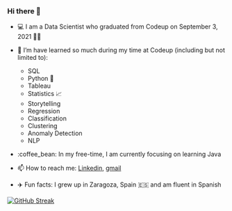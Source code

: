 ### Hi there 👋

<!--
**natasharivers/natasharivers** is a ✨ _special_ ✨ repository because its `README.md` (this file) appears on your GitHub profile.
-->

- :computer: I am a Data Scientist who graduated from Codeup on September 3, 2021 :woman_student:

- 🌱 I’m have learned so much during my time at Codeup (including but not limited to):
  - SQL
  - Python :snake:
  - Tableau 
  - Statistics :chart_with_upwards_trend: 
  - Storytelling 
  - Regression
  - Classification
  - Clustering
  - Anomaly Detection
  - NLP
  
- :coffee_bean: In my free-time, I am currently focusing on learning Java 

- 📫 How to reach me: [Linkedin](https://www.linkedin.com/in/natasha-rivers/), [gmail](natasha.tanya.rivers@gmail.com)

- :airplane: Fun facts: I grew up in Zaragoza, Spain :es: and am fluent in Spanish

[![GitHub Streak](https://github-readme-streak-stats.herokuapp.com?user=natasharivers&theme=merko)](https://git.io/streak-stats)
